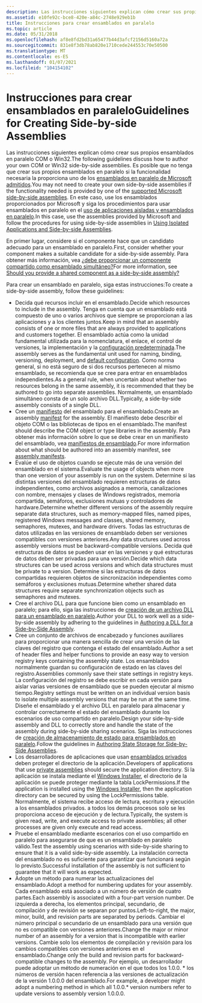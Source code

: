 ```yaml
---
description: Las instrucciones siguientes explican cómo crear sus propios ensamblados en paralelo COM o Win32.
ms.assetid: e10fe92c-bce8-420e-a84c-2748e929eb1b
title: Instrucciones para crear ensamblados en paralelo
ms.topic: article
ms.date: 05/31/2018
ms.openlocfilehash: af8e8fd2bd31a65477b44d3afcf2156d5160a72a
ms.sourcegitcommit: 831e8f3db78ab820e1710cede244553c70e50500
ms.translationtype: MT
ms.contentlocale: es-ES
ms.lasthandoff: 01/07/2021
ms.locfileid: "104154102"
---
```

# <a name="guidelines-for-creating-side-by-side-assemblies"></a><span data-ttu-id="9cda8-103">Instrucciones para crear ensamblados en paralelo</span><span class="sxs-lookup"><span data-stu-id="9cda8-103">Guidelines for Creating Side-by-side Assemblies</span></span>

<span data-ttu-id="9cda8-104">Las instrucciones siguientes explican cómo crear sus propios ensamblados en paralelo COM o Win32.</span><span class="sxs-lookup"><span data-stu-id="9cda8-104">The following guidelines discuss how to author your own COM or Win32 side-by-side assemblies.</span></span> <span data-ttu-id="9cda8-105">Es posible que no tenga que crear sus propios ensamblados en paralelo si la funcionalidad necesaria la proporciona uno de los [ensamblados en paralelo de Microsoft admitidos](supported-microsoft-side-by-side-assemblies.md).</span><span class="sxs-lookup"><span data-stu-id="9cda8-105">You may not need to create your own side-by-side assemblies if the functionality needed is provided by one of the [supported Microsoft side-by-side assemblies](supported-microsoft-side-by-side-assemblies.md).</span></span> <span data-ttu-id="9cda8-106">En este caso, use los ensamblados proporcionados por Microsoft y siga los procedimientos para usar ensamblados en paralelo en el [uso de aplicaciones aisladas y ensamblados en paralelo](using-isolated-applications-and-side-by-side-assemblies.md).</span><span class="sxs-lookup"><span data-stu-id="9cda8-106">In this case, use the assemblies provided by Microsoft and follow the procedures for using side-by-side assemblies in [Using Isolated Applications and Side-by-side Assemblies](using-isolated-applications-and-side-by-side-assemblies.md).</span></span>

<span data-ttu-id="9cda8-107">En primer lugar, considere si el componente hace que un candidato adecuado para un ensamblado en paralelo.</span><span class="sxs-lookup"><span data-stu-id="9cda8-107">First, consider whether your component makes a suitable candidate for a side-by-side assembly.</span></span> <span data-ttu-id="9cda8-108">Para obtener más información, vea [¿debe proporcionar un componente compartido como ensamblado simultáneo?](should-you-provide-a-shared-component-as-a-side-by-side-assembly.md)</span><span class="sxs-lookup"><span data-stu-id="9cda8-108">For more information, see [Should you provide a shared component as a side-by-side assembly?](should-you-provide-a-shared-component-as-a-side-by-side-assembly.md)</span></span>

<span data-ttu-id="9cda8-109">Para crear un ensamblado en paralelo, siga estas instrucciones:</span><span class="sxs-lookup"><span data-stu-id="9cda8-109">To create a side-by-side assembly, follow these guidelines:</span></span>

-   <span data-ttu-id="9cda8-110">Decida qué recursos incluir en el ensamblado.</span><span class="sxs-lookup"><span data-stu-id="9cda8-110">Decide which resources to include in the assembly.</span></span> <span data-ttu-id="9cda8-111">Tenga en cuenta que un ensamblado está compuesto de uno o varios archivos que siempre se proporcionan a las aplicaciones y a los clientes juntos.</span><span class="sxs-lookup"><span data-stu-id="9cda8-111">Keep in mind that an assembly consists of one or more files that are always provided to applications and customers together.</span></span> <span data-ttu-id="9cda8-112">El ensamblado actúa como la unidad fundamental utilizada para la nomenclatura, el enlace, el control de versiones, la implementación y la [configuración predeterminada](default-configuration.md).</span><span class="sxs-lookup"><span data-stu-id="9cda8-112">The assembly serves as the fundamental unit used for naming, binding, versioning, deployment, and [default configuration](default-configuration.md).</span></span> <span data-ttu-id="9cda8-113">Como norma general, si no está seguro de si dos recursos pertenecen al mismo ensamblado, se recomienda que se cree para entrar en ensamblados independientes.</span><span class="sxs-lookup"><span data-stu-id="9cda8-113">As a general rule, when uncertain about whether two resources belong in the same assembly, it is recommended that they be authored to go into separate assemblies.</span></span> <span data-ttu-id="9cda8-114">Normalmente, un ensamblado simultáneo consta de un solo archivo DLL.</span><span class="sxs-lookup"><span data-stu-id="9cda8-114">Typically, a side-by-side assembly consists of a single DLL.</span></span>
-   <span data-ttu-id="9cda8-115">Cree un [manifiesto](manifests.md) del ensamblado para el ensamblado.</span><span class="sxs-lookup"><span data-stu-id="9cda8-115">Create an assembly [manifest](manifests.md) for the assembly.</span></span> <span data-ttu-id="9cda8-116">El manifiesto debe describir el objeto COM o las bibliotecas de tipos en el ensamblado.</span><span class="sxs-lookup"><span data-stu-id="9cda8-116">The manifest should describe the COM object or type libraries in the assembly.</span></span> <span data-ttu-id="9cda8-117">Para obtener más información sobre lo que se debe crear en un manifiesto del ensamblado, vea [manifiestos de ensamblado](assembly-manifests.md).</span><span class="sxs-lookup"><span data-stu-id="9cda8-117">For more information about what should be authored into an assembly manifest, see [assembly manifests](assembly-manifests.md).</span></span>
-   <span data-ttu-id="9cda8-118">Evalúe el uso de objetos cuando se ejecute más de una versión del ensamblado en el sistema.</span><span class="sxs-lookup"><span data-stu-id="9cda8-118">Evaluate the usage of objects when more than one version of your assembly is run on the system.</span></span> <span data-ttu-id="9cda8-119">Determine si las distintas versiones del ensamblado requieren estructuras de datos independientes, como archivos asignados a memoria, canalizaciones con nombre, mensajes y clases de Windows registrados, memoria compartida, semáforos, exclusiones mutuas y controladores de hardware.</span><span class="sxs-lookup"><span data-stu-id="9cda8-119">Determine whether different versions of the assembly require separate data structures, such as memory-mapped files, named pipes, registered Windows messages and classes, shared memory, semaphores, mutexes, and hardware drivers.</span></span> <span data-ttu-id="9cda8-120">Todas las estructuras de datos utilizadas en las versiones de ensamblado deben ser versiones compatibles con versiones anteriores.</span><span class="sxs-lookup"><span data-stu-id="9cda8-120">Any data structures used across assembly versions must be backward-compatible versions.</span></span> <span data-ttu-id="9cda8-121">Decida qué estructuras de datos se pueden usar en las versiones y qué estructuras de datos deben ser privadas para una versión.</span><span class="sxs-lookup"><span data-stu-id="9cda8-121">Decide which data structures can be used across versions and which data structures must be private to a version.</span></span> <span data-ttu-id="9cda8-122">Determine si las estructuras de datos compartidas requieren objetos de sincronización independientes como semáforos y exclusiones mutuas.</span><span class="sxs-lookup"><span data-stu-id="9cda8-122">Determine whether shared data structures require separate synchronization objects such as semaphores and mutexes.</span></span>
-   <span data-ttu-id="9cda8-123">Cree el archivo DLL para que funcione bien como un ensamblado en paralelo; para ello, siga las instrucciones de [creación de un archivo DLL para un ensamblado en paralelo](authoring-a-dll-for-a-side-by-side-assembly.md).</span><span class="sxs-lookup"><span data-stu-id="9cda8-123">Author your DLL to work well as a side-by-side assembly by adhering to the guidelines in [Authoring a DLL for a Side-by-Side Assembly](authoring-a-dll-for-a-side-by-side-assembly.md).</span></span>
-   <span data-ttu-id="9cda8-124">Cree un conjunto de archivos de encabezado y funciones auxiliares para proporcionar una manera sencilla de crear una versión de las claves del registro que contenga el estado del ensamblado.</span><span class="sxs-lookup"><span data-stu-id="9cda8-124">Author a set of header files and helper functions to provide an easy way to version registry keys containing the assembly state.</span></span> <span data-ttu-id="9cda8-125">Los ensamblados normalmente guardan su configuración de estado en las claves del registro.</span><span class="sxs-lookup"><span data-stu-id="9cda8-125">Assemblies commonly save their state settings in registry keys.</span></span> <span data-ttu-id="9cda8-126">La configuración del registro se debe escribir en cada versión para aislar varias versiones de ensamblado que se pueden ejecutar al mismo tiempo.</span><span class="sxs-lookup"><span data-stu-id="9cda8-126">Registry settings must be written on an individual version basis to isolate multiple assembly versions that may be run at the same time.</span></span> <span data-ttu-id="9cda8-127">Diseñe el ensamblado y el archivo DLL en paralelo para almacenar y controlar correctamente el estado del ensamblado durante los escenarios de uso compartido en paralelo.</span><span class="sxs-lookup"><span data-stu-id="9cda8-127">Design your side-by-side assembly and DLL to correctly store and handle the state of the assembly during side-by-side sharing scenarios.</span></span> <span data-ttu-id="9cda8-128">Siga las instrucciones de [creación de almacenamiento de estado para ensamblados en paralelo](authoring-state-storage-for-side-by-side-assemblies.md).</span><span class="sxs-lookup"><span data-stu-id="9cda8-128">Follow the guidelines in [Authoring State Storage for Side-by-Side Assemblies](authoring-state-storage-for-side-by-side-assemblies.md).</span></span>
-   <span data-ttu-id="9cda8-129">Los desarrolladores de aplicaciones que usan [ensamblados privados](/windows/desktop/Msi/private-assemblies) deben proteger el directorio de la aplicación.</span><span class="sxs-lookup"><span data-stu-id="9cda8-129">Developers of applications that use [private assemblies](/windows/desktop/Msi/private-assemblies) should secure the application directory.</span></span> <span data-ttu-id="9cda8-130">Si la aplicación se instala mediante el [Windows Installer](../msi/windows-installer-portal.md), el directorio de la aplicación se puede proteger mediante la tabla LockPermissions.</span><span class="sxs-lookup"><span data-stu-id="9cda8-130">If the application is installed using the [Windows Installer](../msi/windows-installer-portal.md), then the application directory can be secured by using the LockPermissions table.</span></span> <span data-ttu-id="9cda8-131">Normalmente, el sistema recibe acceso de lectura, escritura y ejecución a los ensamblados privados. a todos los demás procesos solo se les proporciona acceso de ejecución y de lectura.</span><span class="sxs-lookup"><span data-stu-id="9cda8-131">Typically, the system is given read, write, and execute access to private assemblies; all other processes are given only execute and read access.</span></span>
-   <span data-ttu-id="9cda8-132">Pruebe el ensamblado mediante escenarios con el uso compartido en paralelo para asegurarse de que es un ensamblado en paralelo válido.</span><span class="sxs-lookup"><span data-stu-id="9cda8-132">Test the assembly using scenarios with side-by-side sharing to ensure that it is a valid side-by-side assembly.</span></span> <span data-ttu-id="9cda8-133">La instalación correcta del ensamblado no es suficiente para garantizar que funcionará según lo previsto.</span><span class="sxs-lookup"><span data-stu-id="9cda8-133">Successful installation of the assembly is not sufficient to guarantee that it will work as expected.</span></span>
-   <span data-ttu-id="9cda8-134">Adopte un método para numerar las actualizaciones del ensamblado.</span><span class="sxs-lookup"><span data-stu-id="9cda8-134">Adopt a method for numbering updates for your assembly.</span></span> <span data-ttu-id="9cda8-135">Cada ensamblado está asociado a un número de versión de cuatro partes.</span><span class="sxs-lookup"><span data-stu-id="9cda8-135">Each assembly is associated with a four-part version number.</span></span> <span data-ttu-id="9cda8-136">De izquierda a derecha, los elementos principal, secundario, de compilación y de revisión se separan por puntos.</span><span class="sxs-lookup"><span data-stu-id="9cda8-136">Left-to-right, the major, minor, build, and revision parts are separated by periods.</span></span> <span data-ttu-id="9cda8-137">Cambiar el número principal o secundario de un ensamblado para una versión que no es compatible con versiones anteriores.</span><span class="sxs-lookup"><span data-stu-id="9cda8-137">Change the major or minor number of an assembly for a version that is incompatible with earlier versions.</span></span> <span data-ttu-id="9cda8-138">Cambie solo los elementos de compilación y revisión para los cambios compatibles con versiones anteriores en el ensamblado.</span><span class="sxs-lookup"><span data-stu-id="9cda8-138">Change only the build and revision parts for backward-compatible changes to the assembly.</span></span> <span data-ttu-id="9cda8-139">Por ejemplo, un desarrollador puede adoptar un método de numeración en el que todos los 1.0.0. \* los números de versión hacen referencia a las versiones de actualización de la versión 1.0.0.0 del ensamblado.</span><span class="sxs-lookup"><span data-stu-id="9cda8-139">For example, a developer might adopt a numbering method in which all 1.0.0.\* version numbers refer to update versions to assembly version 1.0.0.0.</span></span>

 

 
